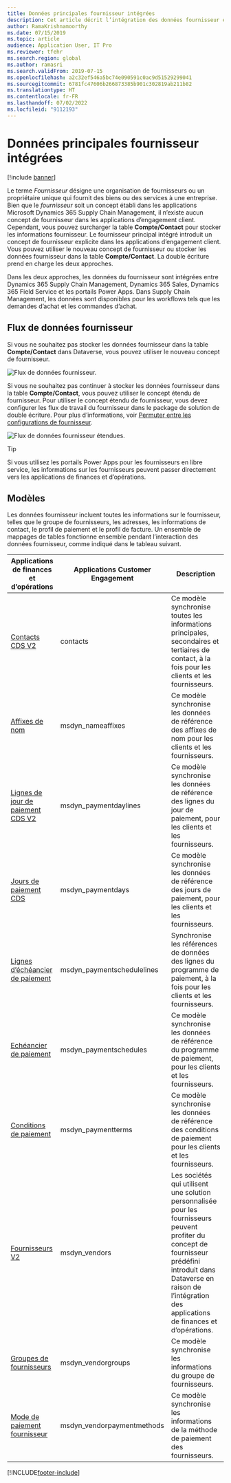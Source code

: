 ```yaml
---
title: Données principales fournisseur intégrées
description: Cet article décrit l’intégration des données fournisseur entre les applications de finances et d’opérations et Dataverse.
author: RamaKrishnamoorthy
ms.date: 07/15/2019
ms.topic: article
audience: Application User, IT Pro
ms.reviewer: tfehr
ms.search.region: global
ms.author: ramasri
ms.search.validFrom: 2019-07-15
ms.openlocfilehash: a2c32ef546a5bc74e090591c0ac9d51529299041
ms.sourcegitcommit: 6781fc47606b266873385b901c302819ab211b82
ms.translationtype: HT
ms.contentlocale: fr-FR
ms.lasthandoff: 07/02/2022
ms.locfileid: "9112193"
---
```

# <a name="integrated-vendor-master"></a>Données principales fournisseur intégrées

[!include [banner](../../includes/banner.md)]



Le terme *Fournisseur* désigne une organisation de fournisseurs ou un propriétaire unique qui fournit des biens ou des services à une entreprise. Bien que le *fournisseur* soit un concept établi dans les applications Microsoft Dynamics 365 Supply Chain Management, il n’existe aucun concept de fournisseur dans les applications d’engagement client. Cependant, vous pouvez surcharger la table **Compte/Contact** pour stocker les informations fournisseur. Le fournisseur principal intégré introduit un concept de fournisseur explicite dans les applications d’engagement client. Vous pouvez utiliser le nouveau concept de fournisseur ou stocker les données fournisseur dans la table **Compte/Contact**. La double écriture prend en charge les deux approches.

Dans les deux approches, les données du fournisseur sont intégrées entre Dynamics 365 Supply Chain Management, Dynamics 365 Sales, Dynamics 365 Field Service et les portails Power Apps. Dans Supply Chain Management, les données sont disponibles pour les workflows tels que les demandes d’achat et les commandes d’achat.

## <a name="vendor-data-flow"></a>Flux de données fournisseur

Si vous ne souhaitez pas stocker les données fournisseur dans la table **Compte/Contact** dans Dataverse, vous pouvez utiliser le nouveau concept de fournisseur.

![Flux de données fournisseur.](media/dual-write-vendor-data-flow.png)

Si vous ne souhaitez pas continuer à stocker les données fournisseur dans la table **Compte/Contact**, vous pouvez utiliser le concept étendu de fournisseur. Pour utiliser le concept étendu de fournisseur, vous devez configurer les flux de travail du fournisseur dans le package de solution de double écriture. Pour plus d’informations, voir [Permuter entre les configurations de fournisseur](vendor-switch.md).

![Flux de données fournisseur étendues.](media/dual-write-vendor-detail.jpg)

> [!TIP]
> Si vous utilisez les portails Power Apps pour les fournisseurs en libre service, les informations sur les fournisseurs peuvent passer directement vers les applications de finances et d’opérations.

## <a name="templates"></a>Modèles

Les données fournisseur incluent toutes les informations sur le fournisseur, telles que le groupe de fournisseurs, les adresses, les informations de contact, le profil de paiement et le profil de facture. Un ensemble de mappages de tables fonctionne ensemble pendant l’interaction des données fournisseur, comme indiqué dans le tableau suivant.

Applications de finances et d’opérations | Applications Customer Engagement     | Description
----------------------------|-----------------------------|------------
[Contacts CDS V2](mapping-reference.md#115) | contacts | Ce modèle synchronise toutes les informations principales, secondaires et tertiaires de contact, à la fois pour les clients et les fournisseurs.
[Affixes de nom](mapping-reference.md#155) | msdyn_nameaffixes | Ce modèle synchronise les données de référence des affixes de nom pour les clients et les fournisseurs.
[Lignes de jour de paiement CDS V2](mapping-reference.md#157) | msdyn_paymentdaylines | Ce modèle synchronise les données de référence des lignes du jour de paiement, pour les clients et les fournisseurs.
[Jours de paiement CDS](mapping-reference.md#158) | msdyn_paymentdays | Ce modèle synchronise les données de référence des jours de paiement, pour les clients et les fournisseurs.
[Lignes d’échéancier de paiement](mapping-reference.md#159) | msdyn_paymentschedulelines | Synchronise les références de données des lignes du programme de paiement, à la fois pour les clients et les fournisseurs.
[Echéancier de paiement](mapping-reference.md#160) | msdyn_paymentschedules | Ce modèle synchronise les données de référence du programme de paiement, pour les clients et les fournisseurs.
[Conditions de paiement](mapping-reference.md#161) | msdyn_paymentterms | Ce modèle synchronise les données de référence des conditions de paiement pour les clients et les fournisseurs.
[Fournisseurs V2](mapping-reference.md#202) | msdyn_vendors | Les sociétés qui utilisent une solution personnalisée pour les fournisseurs peuvent profiter du concept de fournisseur prédéfini introduit dans Dataverse en raison de l’intégration des applications de finances et d’opérations.
[Groupes de fournisseurs](mapping-reference.md#200) | msdyn_vendorgroups | Ce modèle synchronise les informations du groupe de fournisseurs.
[Mode de paiement fournisseur](mapping-reference.md#201) | msdyn_vendorpaymentmethods | Ce modèle synchronise les informations de la méthode de paiement des fournisseurs.

[!INCLUDE[footer-include](../../../../includes/footer-banner.md)]

